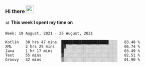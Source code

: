 ### Hi there <a href="https://www.gautamkrishnar.com/"><img src="https://media.giphy.com/media/hvRJCLFzcasrR4ia7z/giphy.gif" width="25px"></a>

📊 **This week I spent my time on**

<!--START_SECTION:waka-->
```text
Week: 19 August, 2021 - 25 August, 2021

Kotlin   30 hrs 47 mins  █████████████████████░░░░   83.48 % 
XML      2 hrs 29 mins   █▓░░░░░░░░░░░░░░░░░░░░░░░   06.74 % 
Java     1 hr 17 mins    █░░░░░░░░░░░░░░░░░░░░░░░░   03.49 % 
Text     55 mins         ▓░░░░░░░░░░░░░░░░░░░░░░░░   02.51 % 
Groovy   42 mins         ▒░░░░░░░░░░░░░░░░░░░░░░░░   01.90 % 
```
<!--END_SECTION:waka-->
